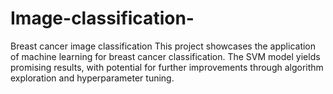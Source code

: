 # Image-classification-
Breast cancer image classification 
This project showcases the application of machine learning for breast cancer classification. The SVM model yields promising results, with potential for further improvements through algorithm exploration and hyperparameter tuning.

